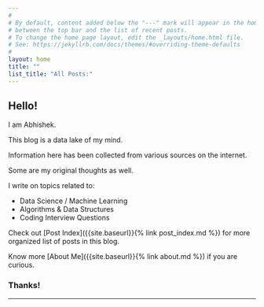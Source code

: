 ```yaml
---
#
# By default, content added below the "---" mark will appear in the home page
# between the top bar and the list of recent posts.
# To change the home page layout, edit the _layouts/home.html file.
# See: https://jekyllrb.com/docs/themes/#overriding-theme-defaults
#
layout: home
title: ""
list_title: "All Posts:"
--- 
```


## Hello!

I am Abhishek. 

This blog is a data lake of my mind.

Information here has been collected from various sources on the internet.

Some are my original thoughts as well.

I write on topics related to:
- Data Science / Machine Learning
- Algorithms & Data Structures
- Coding Interview Questions

Check out [Post Index]({{site.baseurl}}{% link post_index.md %}) for more organized list of posts in this blog.

Know more [About Me]({{site.baseurl}}{% link about.md %}) if you are curious.

### Thanks!
<hr/>